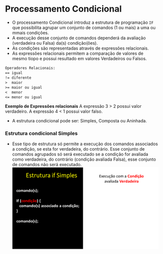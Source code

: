 # Processamento Condicional
+ O processamento Condicional introduz a estrutura de programação ```IF``` que possibilita agrupar um conjunto de comandos (1 ou mais) a uma ou mmais condições.
+ A execução desse conjunto de comandos dependerá da avaliação (verdadeira ou Falsa) da(s) condição(ões).
+ As condições são representadas através de expressões relacionais. 
+ As expressões relacionais permitem a comparação de valores de mesmo tiopo e possui resultado em valores Verdadeiros ou Falsos. 
```
Operadores Relacionais:
== igual
!= diferente
>  maior
>= maior ou igual
<  menor
<= menor ou igual
```
**Exemplo de Expressões relacionais**
A expressão 3 > 2 possui valor verdadeiro. 
A expressão 4 < 1  possui valor falso.


+ A estrutura condicional pode ser: Simples, Composta ou Aninhada.

### Estrutura condicional Simples
+ Esse tipo de estrutura só permite a execução dos comandos associados a condição, se esta for verdadeira, do contrário.
Esse conjunto de comandos agrupados só será executado se a condição for avaliada como verdadeira, do contrário (condição avaliada Falsa), esse conjunto de comandos não será executado.
![programa](/markdowns/gif_IF_Simples.gif)
